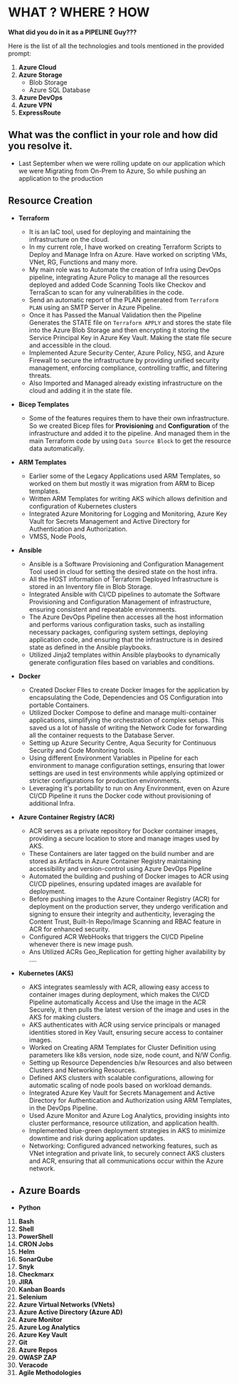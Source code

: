 # WHAT ? WHERE ? HOW
**What did you do in it as a PIPELINE Guy???**


Here is the list of all the technologies and tools mentioned in the provided prompt:

1. **Azure Cloud**
2. **Azure Storage**
   - Blob Storage
   - Azure SQL Database
3. **Azure DevOps**
4. **Azure VPN**
5. **ExpressRoute**

## What was the conflict in your role and how did you resolve it.
-  Last September when we were rolling update on our application which we were Migrating from On-Prem to Azure, So while pushing an application to the production

## **Resource Creation**
- **Terraform**
	- It is an IaC tool, used for deploying and maintaining the infrastructure on the cloud.
	- In my current role, I have worked on creating Terraform Scripts to Deploy and Manage Infra on Azure. Have worked on scripting VMs, VNet, RG, Functions and many more.
	- My main role was to Automate the creation of Infra using DevOps pipeline, integrating Azure Policy to manage all the resources deployed and added Code Scanning Tools like Checkov and TerraScan to scan for any vulnerabilities in the code.
	- Send an automatic report of the PLAN generated from ```Terraform PLAN``` using an SMTP Server in Azure Pipeline.
	- Once it has Passed the Manual Validation then the Pipeline Generates the STATE file on ```Terraform APPLY``` and stores the state file into the Azure Blob Storage and then encrypting it storing the Service Principal Key in Azure Key Vault. Making the state file secure and accessible in the cloud.
	- Implemented Azure Security Center, Azure Policy, NSG, and Azure Firewall to secure the infrastructure by providing unified security management, enforcing compliance, controlling traffic, and filtering threats.
	- Also Imported and Managed already existing infrastructure on the cloud and adding it in the state file.

- **Bicep Templates**
	- Some of the features requires them to have their own infrastructure. So we created Bicep files for **Provisioning** and **Configuration** of the infrastructure and added it to the pipeline. And managed them in the main Terraform code by using ```Data Source Block``` to get the resource data automatically.

- **ARM Templates**
	- Earlier some of the Legacy Applications used ARM Templates, so worked on them but mostly it was migration from ARM to Bicep templates.
	- Written ARM Templates for writing AKS wihich allows definition and configuration of Kubernetes clusters
	- Integrated Azure Monitoring for Logging and Monitoring, Azure Key Vault for Secrets Management and Active Directory for Authentication and Authorization.
	- VMSS, Node Pools, 

- **Ansible**
	- Ansible is a Software Provisioning and Configuration Management Tool used in cloud for setting the desired state on the host infra.
	- All the HOST information of Terraform Deployed Infrastructure is stored in an Inventory file in Blob Storage.
	- Integrated Ansible with CI/CD pipelines to automate the Software Provisioning and Configuration Management of infrastructure, ensuring consistent and repeatable environments.
	- The Azure DevOps Pipeline then accesses all the host information and performs various configuration tasks, such as installing necessary packages, configuring system settings, deploying application code, and ensuring that the infrastructure is in desired state as defined in the Ansible playbooks.
	-	Utilized Jinja2 templates within Ansible playbooks to dynamically generate configuration files based on variables and conditions.

- **Docker**
	- Created Docker FIles to create Docker Images for the application by encapsulating the Code, Dependencies and OS Configuration into portable Containers.
	- Utilized Docker Compose to define and manage multi-container applications, simplifying the orchestration of complex setups. This saved us a lot of hassle of writing the Network Code for forwarding all the container requests to the Database Server.
	- Setting up Azure Security Centre, Aqua Security for Continuous Security and Code Monitoring tools.
	- Using different Environment Variables in Pipeline for each environment to manage configuration settings, ensuring that lower settings are used in test environments while applying optimized or stricter configurations for production environments.
	- Leveraging it's portability to run on Any Environment, even on Azure CI/CD Pipeline it runs the Docker code without provisioning of additional Infra.

- **Azure Container Registry (ACR)**
	- ACR serves as a private repository for Docker container images, providing a secure location to store and manage images used by AKS.
	-	These Containers are later tagged on the build number and are stored as Artifacts in Azure Container Registry maintaining accessibility and version-control using Azure DevOps Pipeline
	- Automated the building and pushing of Docker images to ACR using CI/CD pipelines, ensuring updated images are available for deployment.
	- Before pushing images to the Azure Container Registry (ACR) for deployment on the production server, they undergo verification and signing to ensure their integrity and authenticity, leveraging the Content Trust, Built-In Repo/Image Scanning and RBAC feature in ACR for enhanced security.
	- Configured ACR WebHooks that triggers the CI/CD Pipeline whenever there is new image push.
	- Ans Utilized ACRs Geo_Replication for getting higher availability by .... 

- **Kubernetes (AKS)**
	- AKS integrates seamlessly with ACR, allowing easy access to container images during deployment, which makes the CI/CD Pipeline automatically Access and Use the image in the ACR Securely, it then pulls the latest version of the image and uses in the AKS for making clusters.
	- AKS authenticates with ACR using service principals or managed identities stored in Key Vault, ensuring secure access to container images.
	- Worked on Creating ARM Templates for Cluster Definition using parameters like k8s version, node size, node count, and N/W Config.
	-	Setting up Resource Dependencies b/w Resources and also between Clusters and Networking Resources.
	-	Defined AKS clusters with scalable configurations, allowing for automatic scaling of node pools based on workload demands.
	- Integrated Azure Key Vault for Secrets Management and Active Directory for Authentication and Authorization using ARM Templates, in the DevOps Pipeline.
	- Used Azure Monitor and Azure Log Analytics, providing insights into cluster performance, resource utilization, and application health.
	- Implemented blue-green deployment strategies in AKS to minimize downtime and risk during application updates.
	- Networking: Configured advanced networking features, such as VNet integration and private link, to securely connect AKS clusters and ACR, ensuring that all communications occur within the Azure network.

- **Azure Boards**
	- 

- **Python**
11. **Bash**
12. **Shell**
13. **PowerShell**
14. **CRON Jobs**
18. **Helm**
19. **SonarQube**
20. **Snyk**
21. **Checkmarx**
22. **JIRA**
23. **Kanban Boards**
25. **Selenium**
26. **Azure Virtual Networks (VNets)**
27. **Azure Active Directory (Azure AD)**
28. **Azure Monitor**
29. **Azure Log Analytics**
30. **Azure Key Vault**
31. **Git**
32. **Azure Repos**
33. **OWASP ZAP**
34. **Veracode**
35. **Agile Methodologies**